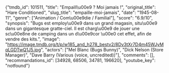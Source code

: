 {"tmdb_id": 101511, "title": "Empaill\u00e9 ? Moi jamais !", "original_title": "Hare Conditioned", "slug_title": "empaille-moi-jamais", "date": "1945-08-11", "genre": ["Animation / Com\u00e9die / Familial"], "score": "6.9/10", "synopsis": "Bugs est employ\u00e9 dans un grand magasin, situ\u00e9 dans un gigantesque gratte-ciel. Il est charg\u00e9 de jouer une sc\u00e8ne de camping dans un d\u00e9cor \u00e0 cet effet, afin de vendre des kits.", "image": "https://image.tmdb.org/t/p/w185_and_h278_bestv2/8Dv3tXr7D4m45WJyMqLGDTwQ1J5.jpg", "actors": ["Mel Blanc (Bugs Bunny)", "Dick Nelson (Store Manager)", "Dave Barry (Various (voice, uncredited))"], "comments": [], "recommandations_id": [34928, 68506, 34781, 196620], "youtube_key": "notfound"}